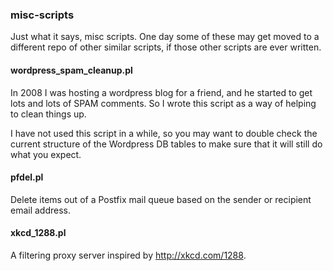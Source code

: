 ### misc-scripts

Just what it says, misc scripts.  One day some of these may get moved to a different 
repo of other similar scripts, if those other scripts are ever written.

#### wordpress_spam_cleanup.pl

In 2008 I was hosting a wordpress blog for a friend, and he started to get lots and lots of SPAM comments.
So I wrote this script as a way of helping to clean things up.

I have not used this script in a while, so you may want to double check the current structure of the Wordpress DB tables
to make sure that it will still do what you expect.

#### pfdel.pl

Delete items out of a Postfix mail queue based on the sender or recipient email address.

#### xkcd_1288.pl

A filtering proxy server inspired by http://xkcd.com/1288.
